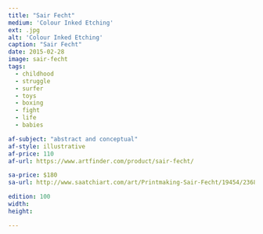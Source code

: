 ```yaml
---
title: "Sair Fecht"
medium: 'Colour Inked Etching'
ext: .jpg
alt: 'Colour Inked Etching'
caption: "Sair Fecht"
date: 2015-02-28
image: sair-fecht
tags:
  - childhood
  - struggle
  - surfer
  - toys
  - boxing
  - fight
  - life
  - babies

af-subject: "abstract and conceptual"
af-style: illustrative
af-price: 110
af-url: https://www.artfinder.com/product/sair-fecht/

sa-price: $180
sa-url: http://www.saatchiart.com/art/Printmaking-Sair-Fecht/19454/2368230/view

edition: 100
width:
height:

---
```

